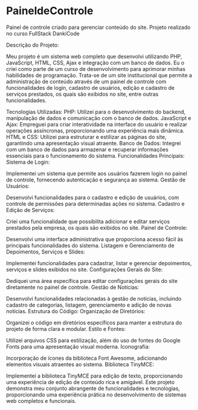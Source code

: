 # PaineldeControle

Painel de controle criado para gerenciar conteúdo do site. Projeto realizado no curso FullStack DankiCode

Descrição do Projeto:

Meu projeto é um sistema web completo que desenvolvi utilizando PHP, JavaScript, HTML, CSS, Ajax e integração com um banco de dados. Eu o criei como parte de um curso de desenvolvimento para aprimorar minhas habilidades de programação. Trata-se de um site institucional que permite a administração de conteúdo através de um painel de controle com funcionalidades de login, cadastro de usuários, edição e cadastro de serviços prestados, os quais são exibidos no site, entre outras funcionalidades.

Tecnologias Utilizadas:
PHP: Utilizei para o desenvolvimento do backend, manipulação de dados e comunicação com o banco de dados.
JavaScript e Ajax: Empreguei para criar interatividade na interface do usuário e realizar operações assíncronas, proporcionando uma experiência mais dinâmica.
HTML e CSS: Utilizei para estruturar e estilizar as páginas do site, garantindo uma apresentação visual atraente.
Banco de Dados: Integrei com um banco de dados para armazenar e recuperar informações essenciais para o funcionamento do sistema.
Funcionalidades Principais:
Sistema de Login:

Implementei um sistema que permite aos usuários fazerem login no painel de controle, fornecendo autenticação e segurança ao sistema.
Gestão de Usuários:

Desenvolvi funcionalidades para o cadastro e edição de usuários, com controle de permissões para determinadas ações no sistema.
Cadastro e Edição de Serviços:

Criei uma funcionalidade que possibilita adicionar e editar serviços prestados pela empresa, os quais são exibidos no site.
Painel de Controle:

Desenvolvi uma interface administrativa que proporciona acesso fácil às principais funcionalidades do sistema.
Listagem e Gerenciamento de Depoimentos, Serviços e Slides:

Implementei funcionalidades para cadastrar, listar e gerenciar depoimentos, serviços e slides exibidos no site.
Configurações Gerais do Site:

Dediquei uma área específica para editar configurações gerais do site diretamente no painel de controle.
Gestão de Notícias:

Desenvolvi funcionalidades relacionadas à gestão de notícias, incluindo cadastro de categorias, listagem, gerenciamento e adição de novas notícias.
Estrutura do Código:
Organização de Diretórios:

Organizei o código em diretórios específicos para manter a estrutura do projeto de forma clara e modular.
Estilo e Fontes:

Utilizei arquivos CSS para estilização, além do uso de fontes do Google Fonts para uma apresentação visual moderna.
Iconografia:

Incorporação de ícones da biblioteca Font Awesome, adicionando elementos visuais atraentes ao sistema.
Biblioteca TinyMCE:

Implementei a biblioteca TinyMCE para edição de texto, proporcionando uma experiência de edição de conteúdo rica e amigável.
Este projeto demonstra meu conjunto abrangente de funcionalidades e tecnologias, proporcionando uma experiência prática no desenvolvimento de sistemas web completos e funcionais.
